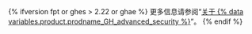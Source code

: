 {% ifversion fpt or ghes > 2.22 or ghae %}
更多信息请参阅“[关于 {% data variables.product.prodname_GH_advanced_security %}](/github/getting-started-with-github/about-github-advanced-security)”。
{% endif %}
